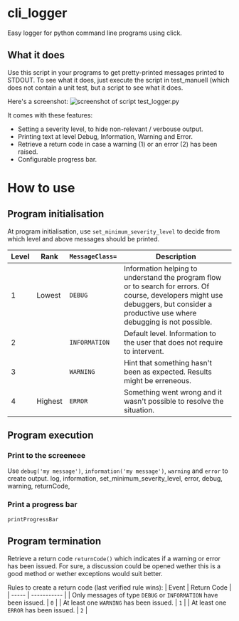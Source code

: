# cli_logger
Easy logger for python command line programs using click.
## What it does
Use this script in your programs to get pretty-printed messages printed to STDOUT. To see what it does, just execute the script in test_manuell (which does not contain a unit test, but a script to see what it does.

Here's a screenshot:
![screenshot of script test_logger.py](test_manuell/test_logger.png)

It comes with these features:
* Setting a severity level, to hide non-relevant / verbouse output.
* Printing text at level Debug, Information, Warning and Error.
* Retrieve a return code in case a warning (1) or an error (2) has been raised.
* Configurable progress bar.

# How to use

## Program initialisation
At program initialisation, use ```set_minimum_severity_level``` to decide from which level and above messages should be printed.

| Level | Rank | ```MessageClass=``` | Description |
| ----- | ---- | ------------------- | ----------- |
| 1 | Lowest | ```DEBUG``` | Information helping to understand the program flow or to search for errors. Of course, developers might use debuggers, but consider a productive use where debugging is not possible. |
| 2 | | ```INFORMATION``` | Default level. Information to the user that does not require to intervent. |
| 3 | | ```WARNING``` | Hint that something hasn't been as expected. Results might be erreneous. |
| 4 | Highest | ```ERROR``` | Something went wrong and it wasn't possible to resolve the situation. |

## Program execution
### Print to the screeneee

Use ```debug('my message')```, ```information('my message')```, ```warning``` and ```error``` to create output.
log, information, set_minimum_severity_level, error, debug, warning, returnCode, 

### Print a progress bar 
```printProgressBar```

## Program termination
Retrieve a return code ```returnCode()``` which indicates if a warning or error has been issued. For sure, a discussion could be opened wether this is a good method or wether exceptions would suit better.

Rules to create a return code (last verified rule wins):
| Event | Return Code |
| ----- | ----------- |
| Only messages of type ```DEBUG``` or ```INFORMATION``` have been issued. | ```0``` |
| At least one ```WARNING``` has been issued. | ```1``` |
| At least one ```ERROR``` has been issued. | ```2``` |
